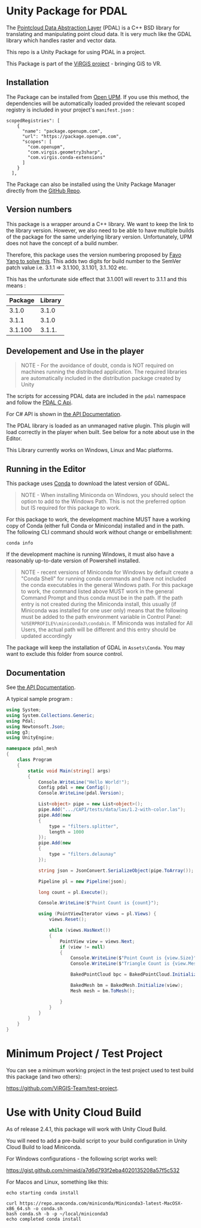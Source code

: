 # Unity Package for PDAL

The [Pointcloud Data Abstraction Layer](https://www.pdal.io/) (PDAL) is a C++ BSD library for translating and manipulating point cloud data. It is very much like the GDAL library which handles raster and vector data.

This repo is a Unity Package for using PDAL in a project.

This Package is part of the [ViRGiS project](https://www.virgis.org/) - bringing GiS to VR. 

## Installation

The Package can be installed from [Open UPM](https://openupm.com/packages/com.virgis.mdal/). If you use this method, the dependencies will be automatically loaded provided the relevant scoped registry is included in your project's `manifest.json` :

```
scopedRegistries": [
    {
      "name": "package.openupm.com",
      "url": "https://package.openupm.com",
      "scopes": [
        "com.openupm",
        "com.virgis.geometry3sharp",
        "com.virgis.conda-extensions"
      ]
    }
  ],
```


The Package can also be installed using the Unity Package Manager directly from the [GitHub Repo](https://github.com/ViRGIS-Team/pdal-upm).

## Version numbers

This package is a wrapper around a C++ library. We want to keep the link to the library version. However, we also need to be able to have multiple
builds of the package for the same underlying library version. Unfortunately, UPM does not have the concept of a build number.

Therefore, this package uses the version numbering proposed by [Favo Yang to solve this](https://medium.com/openupm/how-to-maintain-upm-package-part-3-2d08294269ad#88d8). This adds two digits for build number to the SemVer patch value i.e. 3.1.1 => 3.1.100, 3.1.101, 3.1..102 etc.

This has the unfortunate side effect that 3.1.001 will revert to 3.1.1 and this means :

| Package | Library |
| ------- | ------- |
| 3.1.0   | 3.1.0   |
| 3.1.1   | 3.1.0   |
| 3.1.100 | 3.1.1.  |

## Developement and Use in the player

> NOTE - For the avoidance of doubt, conda is NOT required on machines running the distributed application. The required libraries are automatically included in the distribution package created by Unity

The scripts for accessing PDAL data are included in the `pdal` namespace and follow the [PDAL C Api](https://pdal.io/CAPI/doxygen/html/index.html).

For C# API is shown in [the API Documentation](https://virgis-team.github.io/pdal-upm/index.html).

The PDAL library is loaded as an unmanaged native plugin. This plugin will load correctly in the player when built. See below for a note about use in the Editor.

This Library currently works on Windows, Linux and Mac platforms.

## Running in the Editor

This package uses [Conda](https://docs.conda.io/en/latest/) to download the latest version of GDAL.

> NOTE - When installing Miniconda on Windows, you should select the option to add to the Windows Path. This is not the preferred option but IS required for this package to work.

For this package to work, the development machine MUST have a working copy of Conda (either full Conda or Miniconda) installed and in the path. The following CLI command should work without change or embellishment:

```
conda info
```

If the development machine is running Windows, it must also have a reasonably up-to-date version of Powershell installed.

> NOTE - recent versions of Miniconda for Windows by default create a "Conda Shell" for running conda commands and have not included the conda executables in the general Windows path. For this package to work, the command listed above MUST work in the general Command Prompt and thus conda must be in the path.
> If the path entry is not created during the Miniconda install, this usually (if Miniconda was installed for one user only) means that the following must be added to the path environment variable in Control Panel:
> `%USERPROFILE%\miniconda3\condabin`. If Miniconda was installed for All Users, the actual path will be different and this entry should be updated accordingly

The package will keep the installation of GDAL in `Assets\Conda`. You may want to exclude this folder from source control.
## Documentation
See [the API Documentation](https://virgis-team.github.io/pdal-upm/index.html).

A typical sample program :

```C#
using System;
using System.Collections.Generic;
using Pdal;
using Newtonsoft.Json;
using g3;
using UnityEngine;

namespace pdal_mesh
{
    class Program
    {
        static void Main(string[] args)
        {
            Console.WriteLine("Hello World!");
            Config pdal = new Config();
            Console.WriteLine(pdal.Version);

            List<object> pipe = new List<object>();
            pipe.Add(".../CAPI/tests/data/las/1.2-with-color.las");
            pipe.Add(new
            {
                type = "filters.splitter",
                length = 1000
            });
            pipe.Add(new
            {
                type = "filters.delaunay"
            });

            string json = JsonConvert.SerializeObject(pipe.ToArray());

            Pipeline pl = new Pipeline(json);

            long count = pl.Execute();

            Console.WriteLine($"Point Count is {count}");

            using (PointViewIterator views = pl.Views) {
                views.Reset();

                while (views.HasNext())
                {
                    PointView view = views.Next;
                    if (view != null)
                    {
                        Console.WriteLine($"Point Count is {view.Size}");
                        Console.WriteLine($"Triangle Count is {view.MeshSize}");

                        BakedPointCloud bpc = BakedPointCloud.Initialize(view);

                        BakedMesh bm = BakedMesh.Initialize(view);
                        Mesh mesh = bm.ToMesh();

                    }
                }
            }
        }
    }
}
```

# Minimum Project / Test Project
You can see a minimum working project in the test project used to test build this package (and two others):

https://github.com/ViRGIS-Team/test-project.

# Use with Unity Cloud Build

As of release 2.4.1, this package will work with Unity Cloud Build.

You will need to add a pre-build script to your build configuration in Unity Cloud Build to load Miniconda.

For Windows configurations - the following script works well:

https://gist.github.com/nimaid/a7d6d793f2eba4020135208a57f5c532

For Macos and Linux, something like this:

```
echo starting conda install

curl https://repo.anaconda.com/miniconda/Miniconda3-latest-MacOSX-x86_64.sh -o conda.sh
bash conda.sh -b -p ~/local/miniconda3
echo completed conda install
```
